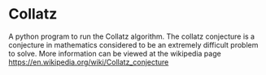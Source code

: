 # Collatz
A python program to run the Collatz algorithm.
The collatz conjecture is a conjecture in mathematics considered to be an extremely difficult problem to solve.
More information can be viewed at the wikipedia page https://en.wikipedia.org/wiki/Collatz_conjecture
